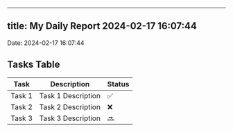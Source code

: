 
---
title: My Daily Report 2024-02-17 16:07:44
---

Date: 2024-02-17 16:07:44

## Tasks Table

| Task | Description | Status |
|------|-------------|--------|
| Task 1 | Task 1 Description | ✅ |
| Task 2 | Task 2 Description | ❌ |
| Task 3 | Task 3 Description | 🔜 |
